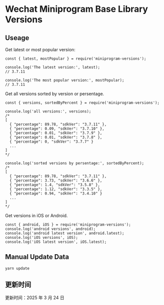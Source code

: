 
# Wechat Miniprogram Base Library Versions

## Useage

Get latest or most popular version:

```;
const { latest, mostPopular } = require('miniprogram-versions');

console.log('The latest version:', latest);
// 3.7.11

console.log('The most popular version:', mostPopular);
// 3.7.11

```

Get all versions sorted by version or persentage.

```
const { versions, sortedByPercent } = require('miniprogram-versions');

console.log('all versions:', versions);
/*
[
  { "percentage": 89.78, "sdkVer": "3.7.11" },
  { "percentage": 0.09, "sdkVer": "3.7.10" },
  { "percentage": 0.01, "sdkVer": "3.7.9" },
  { "percentage": 0.01, "sdkVer": "3.7.8" },
  { "percentage": 0, "sdkVer": "3.7.7" }
  ...
]
*/

console.log('sorted versions by persentage:', sortedByPercent);
/*
[
  { "percentage": 89.78, "sdkVer": "3.7.11" },
  { "percentage": 3.73, "sdkVer": "3.6.6" },
  { "percentage": 1.4, "sdkVer": "3.5.8" },
  { "percentage": 1.12, "sdkVer": "3.3.5" },
  { "percentage": 0.94, "sdkVer": "3.4.10" }
  ...
]
*/
```

Get versions in iOS or Android.

```
const { android, iOS } = require('miniprogram-versions');
console.log('android versions', android);
console.log('android latest version', android.latest);
console.log('iOS versions', iOS);
console.log('iOS latest version', iOS.latest);
```

## Manual Update Data

```
yarn update
```

## 更新时间

更新时间：2025 年 3 月 24 日
